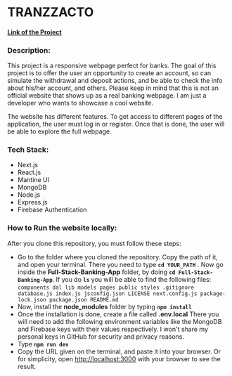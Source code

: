 # TRANZZACTO

#### <a href="https://camila-nietofullstackbankingapplication.vercel.app/">Link of the Project</a>
<h3>Description:</h3>
<p>This project is a responsive webpage perfect for banks. The goal of this project is to offer the user an opportunity to create an account, so can simulate the withdrawal and deposit actions, and be able to check the info about his/her account, and others. Please keep in mind that this is not an official website that shows up as a real banking webpage. I am just a developer who wants to showcase a cool website.</p>
<p>The website has different features. To get access to different pages of the application, the user must log in or register. Once that is done, the user will be able to explore the full webpage.</p>

<h3>Tech Stack:</h3>
<ul>
<li>Next.js</li>
<li>React.js</li>
<li>Mantine UI</li>
<li>MongoDB</li>
<li>Node.js</li>
<li>Express.js</li>
<li>Firebase Authentication</li>
</ul>

<h3>How to Run the website locally:</h3>
After you clone this repository, you must follow these steps:
<ul>
    <li>Go to the folder where you cloned the repository. Copy the path of it, and open your terminal. There you need to type <strong><code>cd YOUR_PATH</code></strong> . Now go inside the <strong>Full-Stack-Banking-App</strong> folder, by doing <strong><code>cd Full-Stack-Banking-App</code></strong>. If you do <strong><code>ls</code></strong> you will be able to find the following files: <code>components dal lib models pages public styles .gitignore database.js index.js jsconfig.json LICENSE next.config.js package-lock.json package.json README.md</code></li>
    <li>Now, install the <strong>node_modules</strong> folder by typing <strong><code>npm install</code></strong></li>
    <li>Once the installation is done, create a file called <strong>.env.local</strong> There you will need to add the following environment variables like the MongoDB and Firebase keys with their values respectively. I won't share my personal keys in GitHub for security and privacy reasons.
    <li>Type <strong><code>npm run dev</code></strong></li>
    <li>Copy the URL given on the terminal, and paste it into your browser. Or for simplicity, open <a href="http://localhost:3000">http://localhost:3000</a> with your browser to see the result.</li>
</ul>
